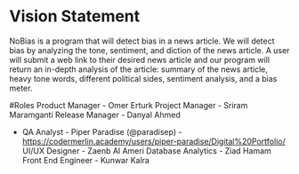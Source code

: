 # Vision Statement
NoBias is a program that will detect bias in a news article. We will detect bias by analyzing the tone, sentiment, and diction of the news article. A user will submit a web link to their desired news article and our program will return an in-depth analysis of the article: summary of the news article, heavy tone words, different political sides, sentiment analysis, and a bias meter.

#Roles
Product Manager - Omer Erturk
Project Manager - Sriram Maramganti
Release Manager - Danyal Ahmed
- QA Analyst - Piper Paradise (@paradisep) - https://codermerlin.academy/users/piper-paradise/Digital%20Portfolio/
UI/UX Designer - Zaenb Al Ameri
Database Analytics - Ziad Hamam
Front End Engineer - Kunwar Kalra

